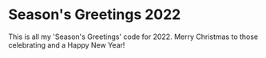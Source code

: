 # Season's Greetings 2022
This is all my 'Season's Greetings' code for 2022. Merry Christmas to those celebrating and a Happy New Year!
